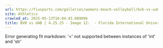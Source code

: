 ```yaml
---
url: https://fiusports.com/galleries/womens-beach-volleyball/bvb-vs-uab-4-25-25/image-12/357/62811
site: Athletics
crawled_at: 2025-05-13T10:04:43.089096
title: BVB vs UAB | 4.25.25 - Image 12:  - Florida International University
---
```


Error generating fit markdown: '<' not supported between instances of 'int' and 'str'